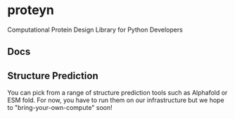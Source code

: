# proteyn

Computational Protein Design Library for Python Developers

## Docs 

## Structure Prediction

You can pick from a range of structure prediction tools such as Alphafold or ESM fold. For now, you have to run them on our infrastructure but we hope to "bring-your-own-compute" soon!
